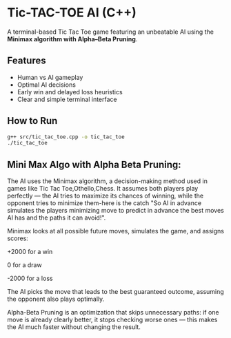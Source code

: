 # Tic-TAC-TOE AI (C++)

A terminal-based Tic Tac Toe game featuring an unbeatable AI using the **Minimax algorithm with Alpha–Beta Pruning**.

## Features
- Human vs AI gameplay
- Optimal AI decisions
- Early win and delayed loss heuristics
- Clear and simple terminal interface

## How to Run
```bash
g++ src/tic_tac_toe.cpp -o tic_tac_toe
./tic_tac_toe
```
## Mini Max Algo with Alpha Beta Pruning:

The AI uses the Minimax algorithm, a decision-making method used in games like Tic Tac Toe,Othello,Chess.
It assumes both players play perfectly — the AI tries to maximize its chances of winning, while the opponent tries to minimize them-here is the catch "So AI in advance simulates the players minimizing move to predict in advance the best moves AI has and the paths it can avoid!".

Minimax looks at all possible future moves, simulates the game, and assigns scores:

+2000 for a win

0 for a draw

-2000 for a loss

The AI picks the move that leads to the best guaranteed outcome, assuming the opponent also plays optimally.

Alpha-Beta Pruning is an optimization that skips unnecessary paths:
if one move is already clearly better, it stops checking worse ones — this makes the AI much faster without changing the result.


